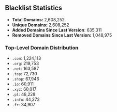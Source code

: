 ## Blacklist Statistics

- **Total Domains:** 2,608,252
- **Unique Domains:** 2,608,252
- **Added Domains Since Last Version:** 635,311
- **Removed Domains Since Last Version:** 1,048,975

### Top-Level Domain Distribution

-  `.com`: 1,224,113
-  `.org`: 219,753
-  `.net`: 163,587
-  `.top`: 72,730
-  `.shop`: 67,946
-  `.io`: 60,911
-  `.xyz`: 60,017
-  `.pl`: 48,228
-  `.info`: 44,272
-  `.fr`: 34,907
